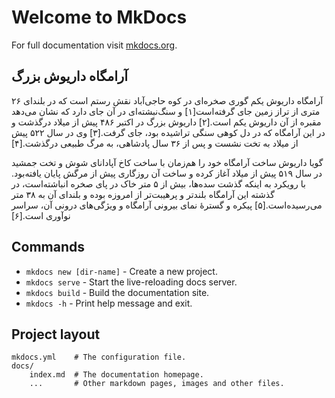 # Welcome to MkDocs

For full documentation visit [mkdocs.org](https://www.mkdocs.org).

## آرامگاه داریوش بزرگ

آرامگاه داریوش یکم گوری صخره‌ای در کوه حاجی‌آباد نقش رستم است که در بلندای ۲۶ متری از تراز زمین جای گرفته‌است[۱] و سنگ‌نبشته‌ای در آن جای دارد که نشان می‌دهد مقبره از آن داریوش یکم است.[۲] داریوش بزرگ در اکتبر ۴۸۶ پیش از میلاد درگذشت و در این آرامگاه که در دل کوهی سنگی تراشیده بود، جای گرفت.[۳] وی در سال ۵۲۲ پیش از میلاد به تخت نشست و پس از ۳۶ سال پادشاهی، به مرگ طبیعی درگذشت.[۴]

گویا داریوش ساخت آرامگاه خود را هم‌زمان با ساخت کاخ آپادانای شوش و تخت جمشید در سال ۵۱۹ پیش از میلاد آغاز کرده و ساخت آن روزگاری پیش از مرگش پایان یافته‌بود. با رویکرد به اینکه گذشت سده‌ها، بیش از ۵ متر خاک در پای صخره انباشته‌است، در گذشته این آرامگاه بلندتر و پرهیبت‌تر از امروزه بوده و بلندای آن به ۳۸ متر می‌رسیده‌است.[۵] پیکره و گسترهٔ نمای بیرونی آرامگاه و ویژگی‌های درونی آن، سراسر نوآوری است.[۶]

## Commands

- `mkdocs new [dir-name]` - Create a new project.
- `mkdocs serve` - Start the live-reloading docs server.
- `mkdocs build` - Build the documentation site.
- `mkdocs -h` - Print help message and exit.

## Project layout

    mkdocs.yml    # The configuration file.
    docs/
        index.md  # The documentation homepage.
        ...       # Other markdown pages, images and other files.
